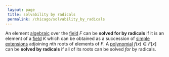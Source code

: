 ```yaml
---
 layout: page
 title: solvability by radicals
 permalink: /chicago/solvability_by_radicals
---
```

An element [algebraic](https://defsmath.github.io/DefsMath/algebraic_element_of_an_algebra) over the [field](https://defsmath.github.io/DefsMath/field) $F$ can be **solved for by radicals** if it is an element of a [field](https://defsmath.github.io/DefsMath/field) $K$ which can be obtained as a succession of [simple](https://defsmath.github.io/DefsMath/simple_group) [extensions](https://defsmath.github.io/DefsMath/field_extension) adjoining $n$th roots of elements of $F$. A [polynomial](https://defsmath.github.io/DefsMath/polynomial_ring) $f(x) \in F[x]$ can be **solved by radicals** if all of its roots can be solved *for* by radicals. 